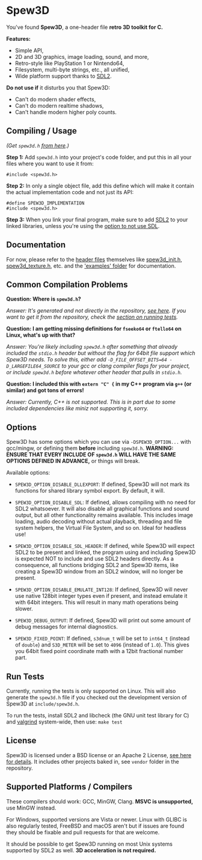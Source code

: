 
Spew3D
======

You've found **Spew3D**, a one-header file **retro 3D toolkit
for C.**

**Features:**

- Simple API,
- 2D and 3D graphics, image loading, sound, and more,
- Retro-style like PlayStation 1 or Nintendo64,
- Filesystem, multi-byte strings, etc., all unified,
- Wide platform support thanks to [SDL2](https://libsdl.org).

**Do not use if** it disturbs you that Spew3D:

- Can't do modern shader effects,
- Can't do modern realtime shadows,
- Can't handle modern higher poly counts.

Compiling / Usage
-----------------

*(Get `spew3d.h` [from here](
https://codeberg.org/Spew3D/Spew3D/releases).)*

**Step 1:** Add `spew3d.h` into your project's code folder, and
put this in all your files where you want to use it from:

```
#include <spew3d.h>
```

**Step 2:** In only a single object file, add this define which
will make it contain the actual implementation code and not just its API:

```
#define SPEW3D_IMPLEMENTATION
#include <spew3d.h>
```

**Step 3:** When you link your final program, make sure to add [SDL2](
https://libsdl.org) to your linked libraries, unless you're using
the [option to not use SDL](#options).

Documentation
-------------

For now, please refer to the [header files](./include/) themselves
like [spew3d_init.h](./include/spew3d_init.h),
[spew3d_texture.h](./include/spew3d_texture.h), etc.
and the ['examples' folder](./examples/) for documentation.

Common Compilation Problems
---------------------------

**Question: Where is `spew3d.h`?**

*Answer: It's generated and not
directly in the repository, [see here](#compiling-usage).
If you want to get it from the repository,
check the [section on running tests](#run-tests).*

**Question: I am getting missing definitions for `fseeko64` or
`ftello64` on Linux, what's up with that?**

*Answer: You're likely including `spew3d.h` after something
that already included the `stdio.h` header but without the
flag for 64bit file support which Spew3D needs. To solve this,
either add `-D_FILE_OFFSET_BITS=64 -D_LARGEFILE64_SOURCE` to
your gcc or clang compiler flags for your project, or include
`spew3d.h` before whatever other header that pulls in `stdio.h`.*

**Question: I included this with `extern "C" {` in my C++
program via `g++` (or similar) and got tons of errors!**

*Answer: Currently, C++ is not supported. This is in part due
to some included dependencies like miniz not supporting it, sorry.*

Options
-------

Spew3D has some options which you can use via `-DSPEW3D_OPTION...`
with gcc/mingw, or defining them **before** including `spew3d.h`.
**WARNING: ENSURE THAT EVERY INCLUDE OF `spew3d.h` WILL HAVE
THE SAME OPTIONS DEFINED IN ADVANCE,** or things will break.

Available options:

- `SPEW3D_OPTION_DISABLE_DLLEXPORT`: If defined, Spew3D will
  not mark its functions for shared library symbol export.
  By default, it will.

- `SPEW3D_OPTION_DISABLE_SDL`: If defined, allows compiling
  with no need for SDL2 whatsoever. It will also disable all
  graphical functions and sound output, but all other functionality
  remains available. This includes image loading, audio decoding
  without actual playback, threading and file system helpers,
  the Virtual File System, and so on. Ideal for headless use!

- `SPEW3D_OPTION_DISABLE_SDL_HEADER`: If defined, while Spew3D
  will expect SDL2 to be present and linked, the program using
  and including Spew3D is expected NOT to include and use SDL2
  headers directly. As a consequence, all functions bridging
  SDL2 and Spew3D items, like creating a Spew3D window from an
  SDL2 window, will no longer be present.

- `SPEW3D_OPTION_DISABLE_EMULATE_INT128`: If defined, Spew3D will
  never use native 128bit integer types even if present, and
  instead emulate it with 64bit integers. This will result in
  many math operations being slower.

- `SPEW3D_DEBUG_OUTPUT`: If defined, Spew3D will print out
  some amount of debug messages for internal diagnostics.

- `SPEW3D_FIXED_POINT`: If defined, `s3dnum_t` will be set to
  `int64_t` (instead of `double`) and `S3D_METER` will be set
  to `4096` (instead of `1.0`). This gives you 64bit fixed point
  coordinate math with a 12bit fractional number part.

Run Tests
---------

Currently, running the tests is only supported on Linux.
This will also generate the `spew3d.h` file if you checked out
the development version of Spew3D at `include/spew3d.h`.

To run the tests, install SDL2 and libcheck (the GNU unit
test library for C) and [valgrind](https://valgrind.org)
system-wide, then use: `make test`

License
-------

Spew3D is licensed under a BSD license or an Apache 2
License, [see here for details](LICENSE.md).
It includes other projects baked in, see `vendor` folder in the
repository.

Supported Platforms / Compilers
-------------------------------

These compilers should work: GCC, MinGW, Clang.
**MSVC is unsupported,** use MinGW instead.

For Windows, supported versions are Vista or newer.
Linux with GLIBC is also regularly tested,
FreeBSD and macOS aren't but if issues are found they
should be fixable and pull requests for that are welcome.

It should be possible to get Spew3D running on most Unix systems
supported by SDL2 as well. **3D acceleration is not required.**

